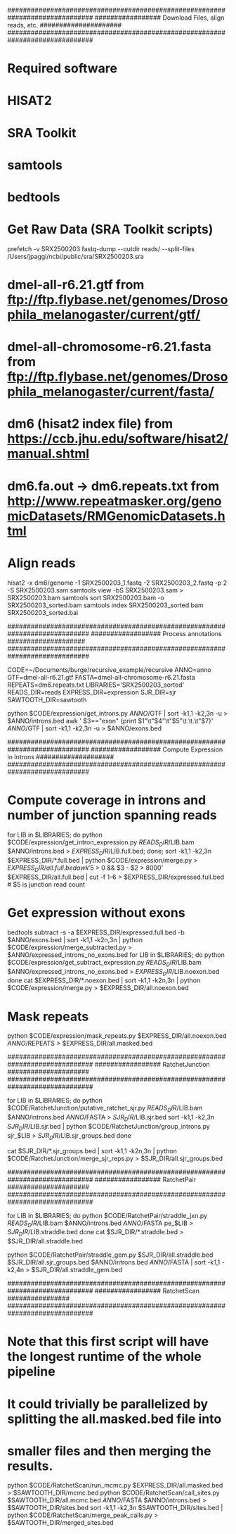 
##############################################################################
#################    Download Files, align reads, etc.   #####################
##############################################################################

# Required software
# HISAT2
# SRA Toolkit
# samtools
# bedtools

# Get Raw Data (SRA Toolkit scripts)
prefetch -v SRX2500203
fastq-dump --outdir reads/ --split-files /Users/jpaggi/ncbi/public/sra/SRX2500203.sra
# dmel-all-r6.21.gtf              from ftp://ftp.flybase.net/genomes/Drosophila_melanogaster/current/gtf/
# dmel-all-chromosome-r6.21.fasta from ftp://ftp.flybase.net/genomes/Drosophila_melanogaster/current/fasta/
# dm6 (hisat2 index file)         from https://ccb.jhu.edu/software/hisat2/manual.shtml
# dm6.fa.out -> dm6.repeats.txt   from http://www.repeatmasker.org/genomicDatasets/RMGenomicDatasets.html

# Align reads
hisat2 -x dm6/genome -1 SRX2500203_1.fastq -2 SRX2500203_2.fastq -p 2 -S SRX2500203.sam
samtools view -bS SRX2500203.sam > SRX2500203.bam
samtools sort SRX2500203.bam -o SRX2500203_sorted.bam
samtools index SRX2500203_sorted.bam SRX2500203_sorted.bai

#############################################################################
##################          Process annotations          ####################
#############################################################################

CODE=~/Documents/burge/recursive_example/recursive
ANNO=anno
GTF=dmel-all-r6.21.gtf
FASTA=dmel-all-chromosome-r6.21.fasta
REPEATS=dm6.repeats.txt
LIBRARIES='SRX2500203_sorted'
READS_DIR=reads
EXPRESS_DIR=expression
SJR_DIR=sjr
SAWTOOTH_DIR=sawtooth

python $CODE/expression/get_introns.py $ANNO/$GTF | sort -k1,1 -k2,3n -u > $ANNO/introns.bed
awk ' $3=="exon" {print $1"\t"$4"\t"$5"\t.\t.\t"$7}' $ANNO/$GTF | sort -k1,1 -k2,3n -u > $ANNO/exons.bed

#############################################################################
##################    Compute Expression in Introns      ####################
#############################################################################

# Compute coverage in introns and number of junction spanning reads
for LIB in $LIBRARIES; do python $CODE/expression/get_intron_expression.py $READS_DIR/$LIB.bam $ANNO/introns.bed > $EXPRESS_DIR/$LIB.full.bed; done;
sort -k1,1 -k2,3n $EXPRESS_DIR/*.full.bed | python $CODE/expression/merge.py > $EXPRESS_DIR/all.full.bed
awk '$5 > 0 && $3 - $2 > 8000' $EXPRESS_DIR/all.full.bed | cut -f 1-6 > $EXPRESS_DIR/expressed.full.bed  # $5 is junction read count

# Get expression without exons
bedtools subtract -s -a $EXPRESS_DIR/expressed.full.bed -b $ANNO/exons.bed | sort -k1,1 -k2n,3n | python $CODE/expression/merge_subtracted.py > $ANNO/expressed_introns_no_exons.bed
for LIB in $LIBRARIES; do
    python $CODE/expression/get_subtract_expression.py $READS_DIR/$LIB.bam $ANNO/expressed_introns_no_exons.bed > $EXPRESS_DIR/$LIB.noexon.bed
done
cat $EXPRESS_DIR/*.noexon.bed | sort -k1,1 -k2n,3n | python $CODE/expression/merge.py > $EXPRESS_DIR/all.noexon.bed

# Mask repeats
python $CODE/expression/mask_repeats.py $EXPRESS_DIR/all.noexon.bed $ANNO/$REPEATS > $EXPRESS_DIR/all.masked.bed

##############################################################################
#################             RatchetJunction            #####################
##############################################################################

for LIB in $LIBRARIES; do
    python $CODE/RatchetJunction/putative_ratchet_sjr.py $READS_DIR/$LIB.bam $ANNO/introns.bed $ANNO/$FASTA > $SJR_DIR/$LIB.sjr.bed
    sort -k1,1 -k2,3n $SJR_DIR/$LIB.sjr.bed | python $CODE/RatchetJunction/group_introns.py sjr_$LIB > $SJR_DIR/$LIB.sjr_groups.bed
done

cat $SJR_DIR/*.sjr_groups.bed | sort -k1,1 -k2n,3n | python $CODE/RatchetJunction/merge_sjr_reps.py  > $SJR_DIR/all.sjr_groups.bed

##############################################################################
#################               RatchetPair              #####################
##############################################################################

for LIB in $LIBRARIES; do
    python $CODE/RatchetPair/straddle_jxn.py $READS_DIR/$LIB.bam $ANNO/introns.bed $ANNO/$FASTA pe_$LIB > $SJR_DIR/$LIB.straddle.bed
done
cat $SJR_DIR/*.straddle.bed > $SJR_DIR/all.straddle.bed

python $CODE/RatchetPair/straddle_gem.py $SJR_DIR/all.straddle.bed $SJR_DIR/all.sjr_groups.bed $ANNO/introns.bed $ANNO/$FASTA | sort -k1,1 -k2,4n > $SJR_DIR/all.straddle_gem.bed

##############################################################################
#################               RatchetScan                   ################
##############################################################################
# Note that this first script will have the longest runtime of the whole pipeline
# It could trivially be parallelized by splitting the all.masked.bed file into
# smaller files and then merging the results.

python $CODE/RatchetScan/run_mcmc.py $EXPRESS_DIR/all.masked.bed > $SAWTOOTH_DIR/mcmc.bed
python $CODE/RatchetScan/call_sites.py $SAWTOOTH_DIR/all.mcmc.bed $ANNO/$FASTA $ANNO/introns.bed > $SAWTOOTH_DIR/sites.bed
sort -k1,1 -k2,3n $SAWTOOTH_DIR/sites.bed | python $CODE/RatchetScan/merge_peak_calls.py > $SAWTOOTH_DIR/merged_sites.bed
